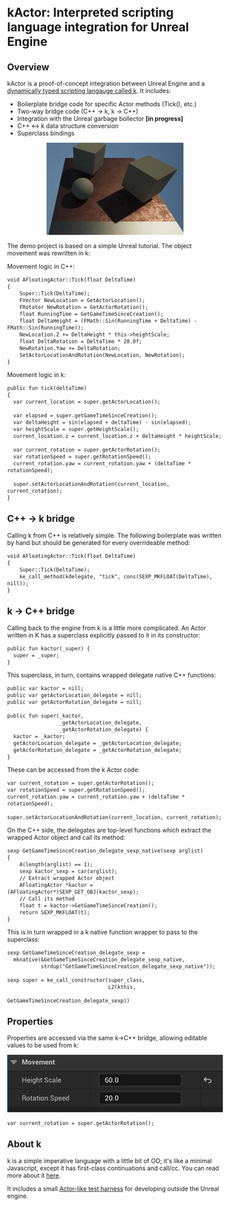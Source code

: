 kActor: Interpreted scripting language integration for Unreal Engine
======

## Overview

kActor is a proof-of-concept integration between Unreal Engine and a [dynamically typed scripting langauge called k](https://github.com/GregoryTravis/k). It includes:

* Boilerplate bridge code for specific Actor methods (Tick(), etc.)
* Two-way bridge code (C++ -> k, k -> C++)
* Integration with the Unreal garbage bollector **\[in progress\]**
* C++ <-> k data structure conversion
* Superclass bindings

<p align="center">
  <img src="https://raw.githubusercontent.com/GregoryTravis/kActor/master/screenshots/kActor.gif">
</p>

The demo project is based on a simple Unreal tutorial. The object movement was rewritten in k:

Movement logic in C++:

```
void AFloatingActor::Tick(float DeltaTime)
{
    Super::Tick(DeltaTime);
    FVector NewLocation = GetActorLocation();
    FRotator NewRotation = GetActorRotation();
    float RunningTime = GetGameTimeSinceCreation();
    float DeltaHeight = (FMath::Sin(RunningTime + DeltaTime) - FMath::Sin(RunningTime));
    NewLocation.Z += DeltaHeight * this->heightScale;
    float DeltaRotation = DeltaTime * 20.0f;
    NewRotation.Yaw += DeltaRotation;
    SetActorLocationAndRotation(NewLocation, NewRotation);
}
```

Movement logic in k:

```
public fun tick(deltaTime)
{
  var current_location = super.getActorLocation();

  var elapsed = super.getGameTimeSinceCreation();
  var deltaHeight = sin(elapsed + deltaTime) - sin(elapsed);
  var heightScale = super.getHeightScale();
  current_location.z = current_location.z + deltaHeight * heightScale;

  var current_rotation = super.getActorRotation();
  var rotationSpeed = super.getRotationSpeed();
  current_rotation.yaw = current_rotation.yaw + (deltaTime * rotationSpeed);

  super.setActorLocationAndRotation(current_location, current_rotation);
}
```

## C++ -> k bridge

Calling k from C++ is relatively simple. The following boilerplate was written by hand but should be generated for every overrideable method:

```
void AFloatingActor::Tick(float DeltaTime)
{
    Super::Tick(DeltaTime);
    ke_call_method(kdelegate, "tick", cons(SEXP_MKFLOAT(DeltaTime), nill));
}
```

## k -> C++ bridge

Calling back to the engine from k is a little more complicated. An Actor written in K has a superclass explicitly passed to it in its constructor:

```
public fun kactor(_super) {
  super = _super;
}
```

This superclass, in turn, contains wrapped delegate native C++ functions:

```
public var kactor = nill;
public var getActorLocation_delegate = nill;
public var getActorRotation_delegate = nill;

public fun super(_kactor,
                 _getActorLocation_delegate,
                 _getActorRotation_delegate) {
  kactor = _kactor;
  getActorLocation_delegate = _getActorLocation_delegate;
  getActorRotation_delegate = _getActorRotation_delegate;
}
```

These can be accessed from the k Actor code:

```
var current_rotation = super.getActorRotation();
var rotationSpeed = super.getRotationSpeed();
current_rotation.yaw = current_rotation.yaw + (deltaTime * rotationSpeed);

super.setActorLocationAndRotation(current_location, current_rotation);
```

On the C++ side, the delegates are top-level functions which extract the wrapped Actor object and call its method:

```
sexp GetGameTimeSinceCreation_delegate_sexp_native(sexp arglist)
{
    A(length(arglist) == 1);
    sexp kactor_sexp = car(arglist);
    // Extract wrapped Actor object
    AFloatingActor *kactor = (AFloatingActor*)SEXP_GET_OBJ(kactor_sexp);
    // Call its method
    float t = kactor->GetGameTimeSinceCreation();
    return SEXP_MKFLOAT(t);
}
```

This is in turn wrapped in a k native function wrapper to pass to the superclass:

```
sexp GetGameTimeSinceCreation_delegate_sexp =
  mknative(&GetGameTimeSinceCreation_delegate_sexp_native,
           strdup("GetGameTimeSinceCreation_delegate_sexp_native"));

sexp super = ke_call_constructor(super_class,
                                 L2(kthis,
                                    GetGameTimeSinceCreation_delegate_sexp))
```

## Properties

Properties are accessed via the same k->C++ bridge, allowing editable values to be used from k:

<p align="center">
  <img src="https://raw.githubusercontent.com/GregoryTravis/kActor/master/screenshots/properties.png">
</p>

```
var current_rotation = super.getActorRotation();
```

## About k

k is a simple imperative language with a little bit of OO; it's like a minimal Javascript, except it has first-class continuations and call/cc. You can read more about it [here](https://github.com/GregoryTravis/k).

It includes a small [Actor-like test harness](https://github.com/GregoryTravis/k/blob/main/src/KActor.cpp) for developing outside the Unreal engine.
